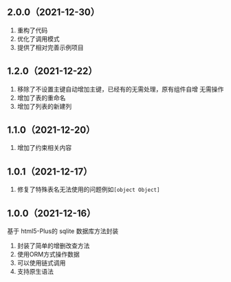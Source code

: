## 2.0.0（2021-12-30）
1. 重构了代码
2. 优化了调用模式
3. 提供了相对完善示例项目
## 1.2.0（2021-12-22）
1. 移除了不设置主键自动增加主键，已经有的无需处理，原有组件自增 无需操作
2. 增加了表的重命名
3. 增加了列表的新建列
## 1.1.0（2021-12-20）
1. 增加了约束相关内容
## 1.0.1（2021-12-17）
1. 修复了特殊表名无法使用的问题例如`[object Object]`
## 1.0.0（2021-12-16）
基于 html5-Plus的 sqlite 数据库方法封装
1. 封装了简单的增删改查方法
2. 使用ORM方式操作数据
3. 可以使用链式调用
4. 支持原生语法
